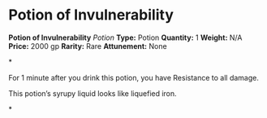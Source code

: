 # Potion of Invulnerability

**Potion of Invulnerability**
_Potion_
**Type:** Potion
**Quantity:** 1
**Weight:** N/A
**Price:** 2000 gp
**Rarity:** Rare
**Attunement:** None

*<p>For 1 minute after you drink this potion, you have Resistance to all damage.

This potion’s syrupy liquid looks like liquefied iron.</p>*